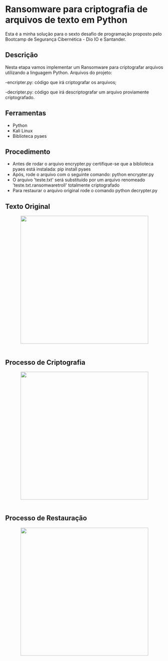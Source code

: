 <h1>Ransomware para criptografia de arquivos de texto em Python</h1>

Esta é a minha solução para o sexto desafio de programação proposto pelo Bootcamp de Segurança Cibernética - Dio IO e Santander.

<h2>Descrição</h2>
<p></p>Nesta etapa vamos implementar um Ransomware para criptografar arquivos utilizando a linguagem Python.
Arquivos do projeto:</p>

-encripter.py: código que irá criptografar os arquivos;

-decripter.py: código que irá descriptografar um arquivo proviamente criptografado.

<h2>Ferramentas</h2>

+ Python
+ Kali Linux
+ Biblioteca pyaes

<h2>Procedimento</h2>

+ Antes de rodar o arquivo encrypter.py certifique-se que a biblioteca pyaes está instalada: pip install pyaes
+ Após, rode o arquivo com o seguinte comando: python encrypter.py
+ O arquivo 'teste.txt' será substituído por um arquivo renomeado 'teste.txt.ransomwaretroll' totalmente criptografado
+ Para restaurar o arquivo original rode o comando python decrypter.py

<h2>Texto Original</h2>
<div align="center">
<img width="407" alt="" src=""/>
 </div><br>


<h2> Processo de Criptografia</h2>
<div align="center">
<img width="407" alt="" src="">
 </div><br>

<h2>Processo de Restauração</h2>
  <div align="center">
<img width="407" alt="" src="">
 </div><br>

